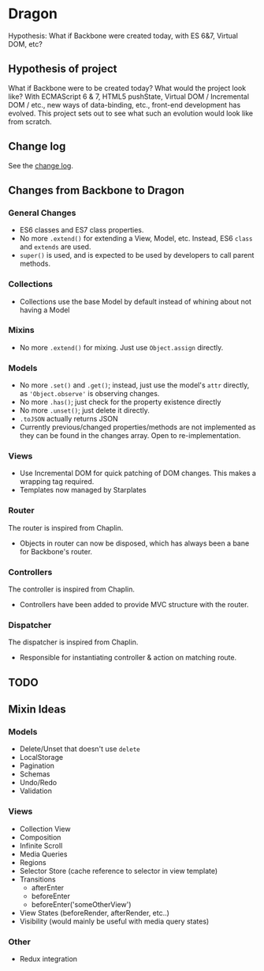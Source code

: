 Dragon
========

Hypothesis: What if Backbone were created today, with ES 6&7, Virtual DOM, etc?

## Hypothesis of project
What if Backbone were to be created today? What would the project look like? With ECMAScript 6 & 7, HTML5 pushState, Virtual DOM / Incremental DOM / etc., new ways of data-binding, etc., front-end development has evolved. This project sets out to see what such an evolution would look like from scratch.

## Change log
See the [change log](https://github.com/chrisabrams/dragon/blob/0.2/CHANGELOG.md).

## Changes from Backbone to Dragon

### General Changes
- ES6 classes and ES7 class properties.
- No more `.extend()` for extending a View, Model, etc. Instead, ES6 `class` and `extends` are used.
- `super()` is used, and is expected to be used by developers to call parent methods.

### Collections
- Collections use the base Model by default instead of whining about not having a Model

### Mixins
- No more `.extend()` for mixing. Just use `Object.assign` directly.

### Models
- No more `.set()` and `.get()`; instead, just use the model's `attr` directly, as `'Object.observe'` is observing changes.
- No more `.has()`; just check for the property existence directly
- No more `.unset()`; just delete it directly.
- `.toJSON` actually returns JSON
- Currently previous/changed properties/methods are not implemented as they can be found in the changes array. Open to re-implementation.

### Views
- Use Incremental DOM for quick patching of DOM changes. This makes a wrapping tag required.
- Templates now managed by Starplates

### Router
The router is inspired from Chaplin.

- Objects in router can now be disposed, which has always been a bane for Backbone's router.

### Controllers
The controller is inspired from Chaplin.

- Controllers have been added to provide MVC structure with the router.

### Dispatcher
The dispatcher is inspired from Chaplin.

- Responsible for instantiating controller & action on matching route.

## TODO

## Mixin Ideas

### Models
- Delete/Unset that doesn't use `delete`
- LocalStorage
- Pagination
- Schemas
- Undo/Redo
- Validation

### Views
- Collection View
- Composition
- Infinite Scroll
- Media Queries
- Regions
- Selector Store (cache reference to selector in view template)
- Transitions
  - afterEnter
  - beforeEnter
  - beforeEnter('someOtherView')
- View States (beforeRender, afterRender, etc..)
- Visibility (would mainly be useful with media query states)

### Other
- Redux integration
